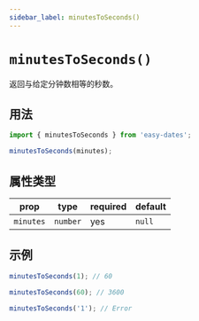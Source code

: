 ```yaml
---
sidebar_label: minutesToSeconds()
---
```


# `minutesToSeconds()`

返回与给定分钟数相等的秒数。

## 用法

```javascript
import { minutesToSeconds } from 'easy-dates';

minutesToSeconds(minutes);
```

## 属性类型

| prop      | type     | required | default  |
|-----------|----------|----------|----------|
| `minutes` | `number` | yes      | `null`   |

## 示例

```javascript
minutesToSeconds(1); // 60
```

```javascript
minutesToSeconds(60); // 3600
```

```javascript
minutesToSeconds('1'); // Error
```